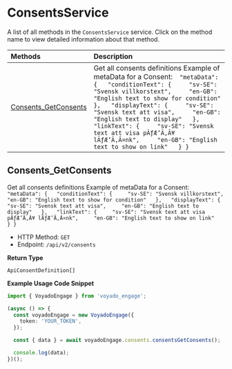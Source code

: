 # ConsentsService

A list of all methods in the `ConsentsService` service. Click on the method name to view detailed information about that method.

| Methods                                       | Description                                                                                                                                                                                                                                                                                                                                                                                                                       |
| :-------------------------------------------- | :-------------------------------------------------------------------------------------------------------------------------------------------------------------------------------------------------------------------------------------------------------------------------------------------------------------------------------------------------------------------------------------------------------------------------------- |
| [Consents_GetConsents](#consents_getconsents) | Get all consents definitions Example of metaData for a Consent:`  "metaData": {   "conditionText": {     "sv-SE": "Svensk villkorstext",     "en-GB": "English text to show for condition"   },   "displayText": {     "sv-SE": "Svensk text att visa",     "en-GB": "English text to display"   },   "linkText": {     "sv-SE": "Svensk text att visa pÃƒÆ’Ã‚Â¥ lÃƒÆ’Ã‚Â¤nk",     "en-GB": "English text to show on link"   } }` |

## Consents_GetConsents

Get all consents definitions Example of metaData for a Consent:`  "metaData": {   "conditionText": {     "sv-SE": "Svensk villkorstext",     "en-GB": "English text to show for condition"   },   "displayText": {     "sv-SE": "Svensk text att visa",     "en-GB": "English text to display"   },   "linkText": {     "sv-SE": "Svensk text att visa pÃƒÆ’Ã‚Â¥ lÃƒÆ’Ã‚Â¤nk",     "en-GB": "English text to show on link"   } }`

- HTTP Method: `GET`
- Endpoint: `/api/v2/consents`

**Return Type**

`ApiConsentDefinition[]`

**Example Usage Code Snippet**

```typescript
import { VoyadoEngage } from 'voyado_engage';

(async () => {
  const voyadoEngage = new VoyadoEngage({
    token: 'YOUR_TOKEN',
  });

  const { data } = await voyadoEngage.consents.consentsGetConsents();

  console.log(data);
})();
```

<!-- This file was generated by liblab | https://liblab.com/ -->

